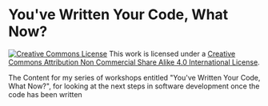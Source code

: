 # You've Written Your Code, What Now?
[![Creative Commons License](https://licensebuttons.net/i/l/by-nc-sa/transparent/00/00/00/88x31.png)](http://creativecommons.org/licenses/by-nc-sa/4.0/) This work is licensed under a [Creative Commons Attribution Non Commercial Share Alike 4.0 International License](http://creativecommons.org/licenses/by-nc-sa/4.0/).  

The Content for my series of workshops entitled "You've Written Your Code, What Now?", for looking at the next steps in software development once the code has been written
